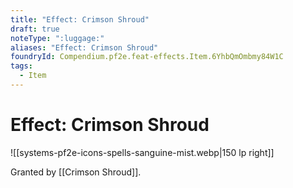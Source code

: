 ```yaml
---
title: "Effect: Crimson Shroud"
draft: true
noteType: ":luggage:"
aliases: "Effect: Crimson Shroud"
foundryId: Compendium.pf2e.feat-effects.Item.6YhbQmOmbmy84W1C
tags:
  - Item
---
```


# Effect: Crimson Shroud
![[systems-pf2e-icons-spells-sanguine-mist.webp|150 lp right]]

Granted by [[Crimson Shroud]].
